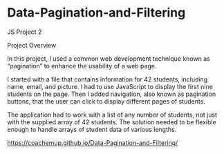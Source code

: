 # Data-Pagination-and-Filtering

JS Project 2

Project Overview

In this project, I used a common web development technique known as “pagination” to enhance the usability of a web page.

I started with a file that contains information for 42 students, including name, email, and picture. I had to use  JavaScript to display the first nine students on the page. Then I added navigation, also known as pagination buttons, that the user can click to display different pages of students.

The application had to work with a list of any number of students, not just with the supplied array of 42 students. The solution needed to be flexible enough to handle arrays of student data of various lengths.

https://coachemup.github.io/Data-Pagination-and-Filtering/
